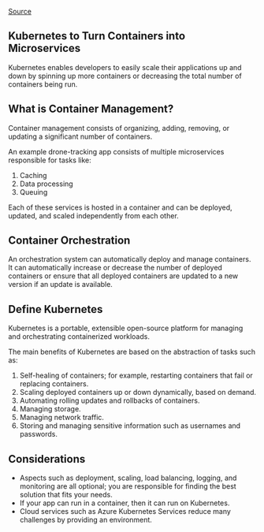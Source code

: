 [Source](https://learn.microsoft.com/en-us/training/modules/intro-to-kubernetes/2-what-is-kubernetes)

## Kubernetes to Turn Containers into Microservices

Kubernetes enables developers to easily scale their applications up and down by spinning up more containers or decreasing the total number of containers being run.

## What is Container Management?

Container management consists of organizing, adding, removing, or updating a significant number of containers.

An example drone-tracking app consists of multiple microservices responsible for tasks like:

1. Caching
2. Data processing
3. Queuing

Each of these services is hosted in a container and can be deployed, updated, and scaled independently from each other.

## Container Orchestration

An orchestration system can automatically deploy and manage containers. It can automatically increase or decrease the number of deployed containers or ensure that all deployed containers are updated to a new version if an update is available.

## Define Kubernetes

Kubernetes is a portable, extensible open-source platform for managing and orchestrating containerized workloads.

The main benefits of Kubernetes are based on the abstraction of tasks such as:

1. Self-healing of containers; for example, restarting containers that fail or replacing containers.
2. Scaling deployed containers up or down dynamically, based on demand.
3. Automating rolling updates and rollbacks of containers.
4. Managing storage.
5. Managing network traffic.
6. Storing and managing sensitive information such as usernames and passwords.

## Considerations

- Aspects such as deployment, scaling, load balancing, logging, and monitoring are all optional; you are responsible for finding the best solution that fits your needs.
- If your app can run in a container, then it can run on Kubernetes.
- Cloud services such as Azure Kubernetes Services reduce many challenges by providing an environment.
